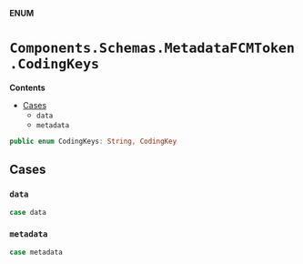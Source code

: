 **ENUM**

# `Components.Schemas.MetadataFCMToken.CodingKeys`

**Contents**

- [Cases](#cases)
  - `data`
  - `metadata`

```swift
public enum CodingKeys: String, CodingKey
```

## Cases
### `data`

```swift
case data
```

### `metadata`

```swift
case metadata
```
